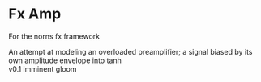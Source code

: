 # Fx Amp

For the norns fx framework

An attempt at modeling an overloaded preamplifier; a signal biased by its own amplitude envelope into tanh  
v0.1 imminent gloom
